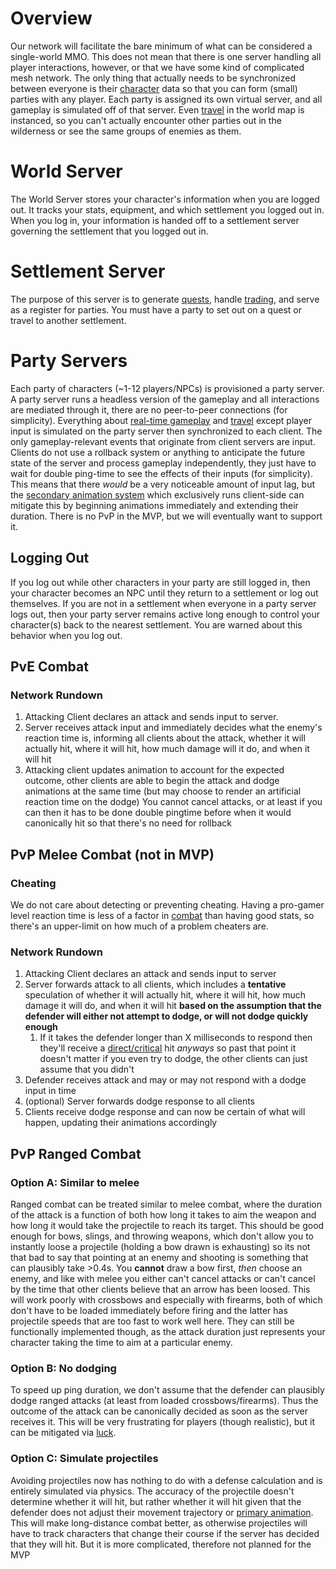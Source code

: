 # Overview
Our network will facilitate the bare minimum of what can be considered a single-world MMO. This does not mean that there is one server handling all player interactions, however, or that we have some kind of complicated mesh network. The only thing that actually needs to be synchronized between everyone is their [character](Character) data so that you can form (small) parties with any player. Each party is assigned its own virtual server, and all gameplay is simulated off of that server. Even [travel](Travel) in the world map is instanced, so you can't actually encounter other parties out in the wilderness or see the same groups of enemies as them.

# World Server
The World Server stores your character's information when you are logged out. It tracks your stats, equipment, and which settlement you logged out in. When you log in, your information is handed off to a settlement server governing the settlement that you logged out in.
# Settlement Server
The purpose of this server is to generate [quests](Quests), handle [trading](Trade), and serve as a register for parties. You must have a party to set out on a quest or travel to another settlement.
# Party Servers
Each party of characters (~1-12 players/NPCs) is provisioned a party server. A party server runs a headless version of the gameplay and all interactions are mediated through it, there are no peer-to-peer connections (for simplicity). Everything about [real-time gameplay](Combat) and [travel](Travel) except player input is simulated on the party server then synchronized to each client. The only gameplay-relevant events that originate from client servers are input. Clients do not use a rollback system or anything to anticipate the future state of the server and process gameplay independently, they just have to wait for double ping-time to see the effects of their inputs (for simplicity). This means that there *would* be a very noticeable amount of input lag, but the [secondary animation system](Animation) which exclusively runs client-side can mitigate this by beginning animations immediately and extending their duration. There is no PvP in the MVP, but we will eventually want to support it.
## Logging Out
If you log out while other characters in your party are still logged in, then your character becomes an NPC until they return to a settlement or log out themselves. If you are not in a settlement when everyone in a party server logs out, then your party server remains active long enough to control your character(s) back to the nearest settlement. You are warned about this behavior when you log out.
## PvE Combat
### Network Rundown
1. Attacking Client declares an attack and sends input to server.
2. Server receives attack input and immediately decides what the enemy's reaction time is, informing all clients about the attack, whether it will actually hit, where it will hit, how much damage will it do, and when it will hit
3. Attacking client updates animation to account for the expected outcome, other clients are able to begin the attack and dodge animations at the same time (but may choose to render an artificial reaction time on the dodge)
You cannot cancel attacks, or at least if you can then it has to be done double pingtime before when it would canonically hit so that there's no need for rollback 

## PvP Melee Combat (not in MVP)
### Cheating
We do not care about detecting or preventing cheating. Having a pro-gamer level reaction time is less of a factor in [combat](Combat) than having good stats, so there's an upper-limit on how much of a problem cheaters are.
### Network Rundown
1. Attacking Client declares an attack and sends input to server
2. Server forwards attack to all clients, which includes a **tentative** speculation of whether it will actually hit, where it will hit, how much damage it will do, and when it will hit **based on the assumption that the defender will either not attempt to dodge, or will not dodge quickly enough**
	1. If it takes the defender longer than X milliseconds to respond then they'll receive a [direct/critical](Combat) hit *anyways* so past that point it doesn't matter if you even try to dodge, the other clients can just assume that you didn't
3. Defender receives attack and may or may not respond with a dodge input in time
4. (optional) Server forwards dodge response to all clients
5. Clients receive dodge response and can now be certain of what will happen, updating their animations accordingly
## PvP Ranged Combat
### Option A: Similar to melee
Ranged combat can be treated similar to melee combat, where the duration of the attack is a function of both how long it takes to aim the weapon and how long it would take the projectile to reach its target. This should be good enough for bows, slings, and throwing weapons, which don't allow you to instantly loose a projectile (holding a bow drawn is exhausting) so its not that bad to say that pointing at an enemy and shooting is something that can plausibly take >0.4s. You **cannot** draw a bow first, *then* choose an enemy, and like with melee you either can't cancel attacks or can't cancel by the time that other clients believe that an arrow has been loosed. This will work poorly with crossbows and especially with firearms, both of which don't have to be loaded immediately before firing and the latter has projectile speeds that are too fast to work well here. They can still be functionally implemented though, as the attack duration just represents your character taking the time to aim at a particular enemy.
### Option B: No dodging
To speed up ping duration, we don't assume that the defender can plausibly dodge ranged attacks (at least from loaded crossbows/firearms). Thus the outcome of the attack can be canonically decided as soon as the server receives it. This will be very frustrating for players (though realistic), but it can be mitigated via [luck](Magic).
### Option C: Simulate projectiles
Avoiding projectiles now has nothing to do with a defense calculation and is entirely simulated via physics. The accuracy of the projectile doesn't determine whether it will hit, but rather whether it will hit given that the defender does not adjust their movement trajectory or [primary animation](Animation). This will make long-distance combat better, as otherwise projectiles will have to track characters that change their course if the server has decided that they will hit. But it is more complicated, therefore not planned for the MVP